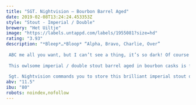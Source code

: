 ```yaml
---
title: "SGT. Nightvision – Bourbon Barrel Aged"
date: 2019-02-08T13:24:24.453353Z
style: "Stout - Imperial / Double"
brewery: "Het Uiltje"
image: "https://labels.untappd.com/labels/1955081?size=hd"
rating: "3.93"
description: "*Bleep*…*Bloop* “Alpha, Bravo, Charlie, Over”  ABC me all you want, but I can’t see a thing, it’s so dark! Of course you can’t see a thing! You need to strap on your goggles. They are military grade night vision goggles my friend!  This owlsome imperial / double stout barrel aged in bourbon casks is french oak aged with a peaty twist to it. If you are a fan of heavy dark stouts, than you’ll love this absolute banger. Dark as hell, but tasty as heaven.  Sgt. Nightvision commands you to store this brilliant imperial stout dark and cool, and drink it whenever you want. Drinking it while wearing goggles works best."
abv: "11.5"
ibu: "80"
robots: noindex,nofollow
---
```

